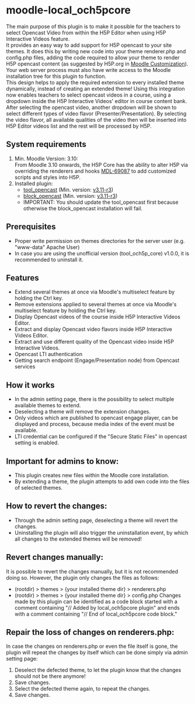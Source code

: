 moodle-local_och5pcore
=====================
The main purpose of this plugin is to make it possible for the teachers to select Opencast Video from within the H5P Editor when using H5P Interactive Videos feature.<br />
It provides an easy way to add support for H5P opencast to your site themes. It does this by writing new code into your theme renderer.php and config.php files, adding the code required to allow your theme to render H5P opencast content (as suggested by H5P.org in <a href="https://h5p.org/moodle-customization">Moodle Customization</a>). Your web server process must also have write access to the Moodle installation tree for this plugin to function.<br />
This design helps to apply the required extension to every installed theme dynamically, instead of creating an extended theme!
Using this integration now enables teachers to select opencast videos in a course, using a dropdown inside the H5P Interactive Videos' editor in course content bank. After selecting the opencast video, another dropdown will be shown to select different types of video flavor (Presenter/Presentation). By selecting the video flavor, all available qualities of the video then will be inserted into H5P Editor videos list and the rest will be processed by H5P.


System requirements
------------------
1. Min. Moodle Version: 3.10: <br />From Moodle 3.10 onwards, the H5P Core has the ability to alter H5P via overriding the renderers and hooks <a href="https://tracker.moodle.org/browse/MDL-69087">MDL-69087</a> to add customized scripts and styles into H5P.
2. Installed plugin:
   - <a href="https://github.com/Opencast-Moodle/moodle-tool_opencast">tool_opencast</a> (Min. version: <a href="https://github.com/Opencast-Moodle/moodle-tool_opencast/releases/tag/v3.11-r3">v3.11-r3</a>)
   - <a href="https://github.com/Opencast-Moodle/moodle-block_opencast">block_opencast</a> (Min. version: <a href="https://github.com/Opencast-Moodle/moodle-block_opencast/releases/tag/v3.11-r3">v3.11-r3</a>)
   - IMPORTANT: You should update the tool_opencast first because otherwise the block_opencast installation will fail.

Prerequisites
------------------
* Proper write permission on themes directories for the server user (e.g. "www-data" Apache User)
* In case you are using the unofficial version (tool_och5p_core) v1.0.0, it is recommended to uninstall it.

Features
------------------
* Extend several themes at once via Moodle's multiselect feature by holding the Ctrl key.
* Remove extensions applied to several themes at once via Moodle's multiselect feature by holding the Ctrl key.
* Display Opencast videos of the course inside H5P Interactive Videos Editor.
* Extract and display Opencast video flavors inside H5P Interactive Videos Editor.
* Extract and use different quality of the Opencast video inside H5P Interactive Videos.
* Opencast LTI authentication
* Getting search endpoint (Engage/Presentation node) from Opencast services

How it works
------------------
* In the admin setting page, there is the possibility to select multiple available themes to extend.
* Deselecting a theme will remove the extension changes.
* Only videos which are published to opencast engage player, can be displayed and process, because media index of the event must be available.
* LTI credential can be configured if the "Secure Static Files" in opencast setting is enabled.

Important for admins to know:
------------------
* This plugin creates new files within the Moodle core installation.
* By extending a theme, the plugin attempts to add own code into the files of selected themes.

How to revert the changes:
------------------
* Through the admin setting page, deselecting a theme will revert the changes.
* Uninstalling the plugin will also trigger the uninstallation event, by which all changes to the extended themes will be removed!

Revert changes manually:
------------------
It is possible to revert the changes manually, but it is not recommended doing so. However, the plugin only changes the files as follows:
* (rootdir) > themes > {your installed theme dir} > renderers.php
* (rootdir) > themes > {your installed theme dir} > config.php
Changes made by this plugin can be identified as a code block started with a comment containing "// Added by local_och5pcore plugin" and ends with a comment containing "// End of local_och5pcore code block."

Repair the loss of changes on renderers.php:
----------------
In case the changes on renderers.php or even the file itself is gone, the plugin will repeat the changes by itself which can be done simply via admin setting page:

1. Deselect the defected theme, to let the plugin know that the changes should not be there anymore!
2. Save changes.
3. Select the defected theme again, to repeat the changes.
4. Save changes.
